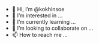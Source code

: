 - 👋 Hi, I’m @kokhinsoe
- 👀 I’m interested in ...
- 🌱 I’m currently learning ...
- 💞️ I’m looking to collaborate on ...
- 📫 How to reach me ...

<!---
kokhinsoe/kokhinsoe is a ✨ special ✨ repository because its `README.md` (this file) appears on your GitHub profile.
You can click the Preview link to take a look at your changes.
--->
